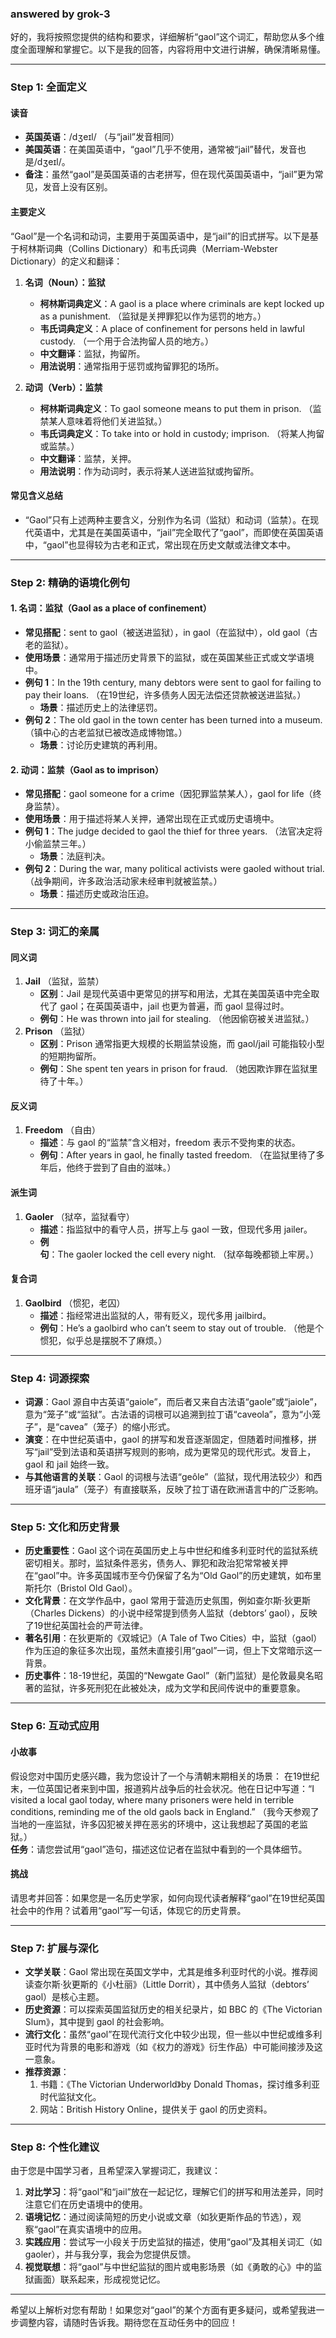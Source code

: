 ### answered by grok-3
好的，我将按照您提供的结构和要求，详细解析“gaol”这个词汇，帮助您从多个维度全面理解和掌握它。以下是我的回答，内容将用中文进行讲解，确保清晰易懂。

---

### **Step 1: 全面定义**

#### **读音**
- **英国英语**：/dʒeɪl/ （与“jail”发音相同）
- **美国英语**：在美国英语中，“gaol”几乎不使用，通常被“jail”替代，发音也是/dʒeɪl/。
- **备注**：虽然“gaol”是英国英语的古老拼写，但在现代英国英语中，“jail”更为常见，发音上没有区别。

#### **主要定义**
“Gaol”是一个名词和动词，主要用于英国英语中，是“jail”的旧式拼写。以下是基于柯林斯词典（Collins Dictionary）和韦氏词典（Merriam-Webster Dictionary）的定义和翻译：

1. **名词（Noun）：监狱**
   - **柯林斯词典定义**：A gaol is a place where criminals are kept locked up as a punishment. （监狱是关押罪犯以作为惩罚的地方。）
   - **韦氏词典定义**：A place of confinement for persons held in lawful custody. （一个用于合法拘留人员的地方。）
   - **中文翻译**：监狱，拘留所。
   - **用法说明**：通常指用于惩罚或拘留罪犯的场所。

2. **动词（Verb）：监禁**
   - **柯林斯词典定义**：To gaol someone means to put them in prison. （监禁某人意味着将他们关进监狱。）
   - **韦氏词典定义**：To take into or hold in custody; imprison. （将某人拘留或监禁。）
   - **中文翻译**：监禁，关押。
   - **用法说明**：作为动词时，表示将某人送进监狱或拘留所。

#### **常见含义总结**
- “Gaol”只有上述两种主要含义，分别作为名词（监狱）和动词（监禁）。在现代英语中，尤其是在美国英语中，“jail”完全取代了“gaol”，而即使在英国英语中，“gaol”也显得较为古老和正式，常出现在历史文献或法律文本中。

---

### **Step 2: 精确的语境化例句**

#### **1. 名词：监狱（Gaol as a place of confinement）**
- **常见搭配**：sent to gaol（被送进监狱），in gaol（在监狱中），old gaol（古老的监狱）。
- **使用场景**：通常用于描述历史背景下的监狱，或在英国某些正式或文学语境中。
- **例句 1**：In the 19th century, many debtors were sent to gaol for failing to pay their loans. （在19世纪，许多债务人因无法偿还贷款被送进监狱。）
  - **场景**：描述历史上的法律惩罚。
- **例句 2**：The old gaol in the town center has been turned into a museum. （镇中心的古老监狱已被改造成博物馆。）
  - **场景**：讨论历史建筑的再利用。

#### **2. 动词：监禁（Gaol as to imprison）**
- **常见搭配**：gaol someone for a crime（因犯罪监禁某人），gaol for life（终身监禁）。
- **使用场景**：用于描述将某人关押，通常出现在正式或历史语境中。
- **例句 1**：The judge decided to gaol the thief for three years. （法官决定将小偷监禁三年。）
  - **场景**：法庭判决。
- **例句 2**：During the war, many political activists were gaoled without trial. （战争期间，许多政治活动家未经审判就被监禁。）
  - **场景**：描述历史或政治压迫。

---

### **Step 3: 词汇的亲属**

#### **同义词**
1. **Jail** （监狱，监禁）
   - **区别**：Jail 是现代英语中更常见的拼写和用法，尤其在美国英语中完全取代了 gaol；在英国英语中，jail 也更为普遍，而 gaol 显得过时。
   - **例句**：He was thrown into jail for stealing. （他因偷窃被关进监狱。）
2. **Prison** （监狱）
   - **区别**：Prison 通常指更大规模的长期监禁设施，而 gaol/jail 可能指较小型的短期拘留所。
   - **例句**：She spent ten years in prison for fraud. （她因欺诈罪在监狱里待了十年。）

#### **反义词**
1. **Freedom** （自由）
   - **描述**：与 gaol 的“监禁”含义相对，freedom 表示不受拘束的状态。
   - **例句**：After years in gaol, he finally tasted freedom. （在监狱里待了多年后，他终于尝到了自由的滋味。）

#### **派生词**
1. **Gaoler** （狱卒，监狱看守）
   - **描述**：指监狱中的看守人员，拼写上与 gaol 一致，但现代多用 jailer。
   - **例句**：The gaoler locked the cell every night. （狱卒每晚都锁上牢房。）

#### **复合词**
1. **Gaolbird** （惯犯，老囚）
   - **描述**：指经常进出监狱的人，带有贬义，现代多用 jailbird。
   - **例句**：He’s a gaolbird who can’t seem to stay out of trouble. （他是个惯犯，似乎总是摆脱不了麻烦。）

---

### **Step 4: 词源探索**

- **词源**：Gaol 源自中古英语“gaiole”，而后者又来自古法语“gaole”或“jaiole”，意为“笼子”或“监狱”。古法语的词根可以追溯到拉丁语“caveola”，意为“小笼子”，是“cavea”（笼子）的缩小形式。
- **演变**：在中世纪英语中，gaol 的拼写和发音逐渐固定，但随着时间推移，拼写“jail”受到法语和英语拼写规则的影响，成为更常见的现代形式。发音上，gaol 和 jail 始终一致。
- **与其他语言的关联**：Gaol 的词根与法语“geôle”（监狱，现代用法较少）和西班牙语“jaula”（笼子）有直接联系，反映了拉丁语在欧洲语言中的广泛影响。

---

### **Step 5: 文化和历史背景**

- **历史重要性**：Gaol 这个词在英国历史上与中世纪和维多利亚时代的监狱系统密切相关。那时，监狱条件恶劣，债务人、罪犯和政治犯常常被关押在“gaol”中。许多英国城市至今仍保留了名为“Old Gaol”的历史建筑，如布里斯托尔（Bristol Old Gaol）。
- **文化背景**：在文学作品中，gaol 常用于营造历史氛围，例如查尔斯·狄更斯（Charles Dickens）的小说中经常提到债务人监狱（debtors’ gaol），反映了19世纪英国社会的严苛法律。
- **著名引用**：在狄更斯的《双城记》（A Tale of Two Cities）中，监狱（gaol）作为压迫的象征多次出现，虽然未直接引用“gaol”一词，但上下文常暗示这一背景。
- **历史事件**：18-19世纪，英国的“Newgate Gaol”（新门监狱）是伦敦最臭名昭著的监狱，许多死刑犯在此被处决，成为文学和民间传说中的重要意象。

---

### **Step 6: 互动式应用**

#### **小故事**
假设您对中国历史感兴趣，我为您设计了一个与清朝末期相关的场景：
在19世纪末，一位英国记者来到中国，报道鸦片战争后的社会状况。他在日记中写道：“I visited a local gaol today, where many prisoners were held in terrible conditions, reminding me of the old gaols back in England.” （我今天参观了当地的一座监狱，许多囚犯被关押在恶劣的环境中，这让我想起了英国的老监狱。）  
**任务**：请您尝试用“gaol”造句，描述这位记者在监狱中看到的一个具体细节。

#### **挑战**
请思考并回答：如果您是一名历史学家，如何向现代读者解释“gaol”在19世纪英国社会中的作用？试着用“gaol”写一句话，体现它的历史背景。

---

### **Step 7: 扩展与深化**

- **文学关联**：Gaol 常出现在英国文学中，尤其是维多利亚时代的小说。推荐阅读查尔斯·狄更斯的《小杜丽》（Little Dorrit），其中债务人监狱（debtors’ gaol）是核心主题。
- **历史资源**：可以探索英国监狱历史的相关纪录片，如 BBC 的《The Victorian Slum》，其中提到 gaol 的社会影响。
- **流行文化**：虽然“gaol”在现代流行文化中较少出现，但一些以中世纪或维多利亚时代为背景的电影和游戏（如《权力的游戏》衍生作品）中可能间接涉及这一意象。
- **推荐资源**：
  1. 书籍：《The Victorian Underworld》by Donald Thomas，探讨维多利亚时代监狱文化。
  2. 网站：British History Online，提供关于 gaol 的历史资料。

---

### **Step 8: 个性化建议**

由于您是中国学习者，且希望深入掌握词汇，我建议：
1. **对比学习**：将“gaol”和“jail”放在一起记忆，理解它们的拼写和用法差异，同时注意它们在历史语境中的使用。
2. **语境记忆**：通过阅读简短的历史小说或文章（如狄更斯作品的节选），观察“gaol”在真实语境中的应用。
3. **实践应用**：尝试写一小段关于历史监狱的描述，使用“gaol”及其相关词汇（如 gaoler），并与我分享，我会为您提供反馈。
4. **视觉联想**：将“gaol”与中世纪监狱的图片或电影场景（如《勇敢的心》中的监狱画面）联系起来，形成视觉记忆。

---

希望以上解析对您有帮助！如果您对“gaol”的某个方面有更多疑问，或希望我进一步调整内容，请随时告诉我。期待您在互动任务中的回应！